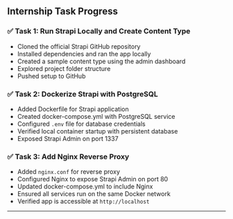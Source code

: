 ## Internship Task Progress

### ✅ Task 1: Run Strapi Locally and Create Content Type
- Cloned the official Strapi GitHub repository
- Installed dependencies and ran the app locally
- Created a sample content type using the admin dashboard
- Explored project folder structure
- Pushed setup to GitHub

### ✅ Task 2: Dockerize Strapi with PostgreSQL
- Added Dockerfile for Strapi application
- Created docker-compose.yml with PostgreSQL service
- Configured `.env` file for database credentials
- Verified local container startup with persistent database
- Exposed Strapi Admin on port 1337

### ✅ Task 3: Add Nginx Reverse Proxy
- Added `nginx.conf` for reverse proxy
- Configured Nginx to expose Strapi Admin on port 80
- Updated docker-compose.yml to include Nginx
- Ensured all services run on the same Docker network
- Verified app is accessible at `http://localhost`

---


